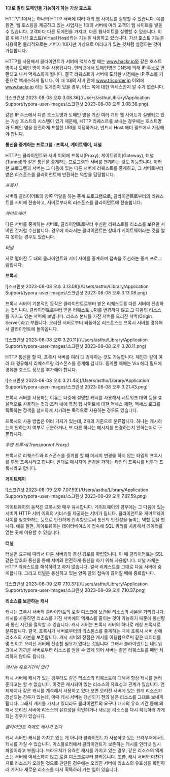 **1대로 멀티 도메인을 가능하게 하는 가상 호스트**

HTTP/1.1에서는 하나의 HTTP 서버에 여러 개의 웹 사이트를 실행할 수 있습니다. 예를 들면, 웹 호스팅을 제공하고 있는 사업자는 1대의 서버에 여러 고객의 웹 사이트를 넣을 수 있습니다. 고객마다 다른 도메인을 가지고, 다른 웹사이트를 실행할 수 있습니다. 이를 위해 가상 호스트(Virtual Host)라는 기능을 사용하고 있습니다. 가상 호스트 기능을 사용하면 물리적으로는 서버가 1대지만 가상으로 여러대가 있는 것처럼 설정하는 것이 가능합니다.

HTTP를 사용해서 클라이언트가 서버에 액세스할 때는 www.hackr.jp와 같은 호스트 명이나 도메인 명이 자주 사용됩니다. 인터넷에서 도메인명은 DNS에 의해 IP 주소로 변환되고 나서 액세스하게 됩니다. 결국 리퀘스트가 서버에 도착한 시점에는 IP 주소를 기준으로 액세스하게 됩니다. 이 때 1대의 서버 안에 www.tricorder.jp 이외에 www.hackr.jp 라는 도메인이 있을 경우, 어느 쪽에 대한 액세스인지 알 수가 없습니다. 

![스크린샷 2023-08-08 오후 3.08.36](/Users/asthu/Library/Application Support/typora-user-images/스크린샷 2023-08-08 오후 3.08.36.png)

같은 IP 주소에서 다른 호스트명과 도메인 명을 가진 여러 개의 웹 사이트가 실행되고 있는 가상 호스트의 시스템이 있기 때문에, HTTP 리퀘스트를 보내는 경우에는 호스트명과 도메인 명을 완전하게 포함한 URI를 지정하거나, 반드시 Host 헤더 필드에서 지정해야 합니다.

**통신을 중계하는 프로그램 : 프록시, 게이트웨이, 터널**

HTTP는 클라이언트와 서버 이외에 프록시(Proxy), 게이트웨이(Gateway), 터널(Tunnel)와 같은 통신을 중계하는 프로그램과 서버를 연계하는 것도 가능합니다. 이러한 프로그램과 서버는 그 다음에 있는 다른 서버에 리퀘스트를 중계하고, 그 서버로부터 받은 리스폰스를 클라이언트에 반환하는 역할을 담당합니다.

*프록시*

서버와 클라이어트의 양쪽 역할을 하는 중계 프로그램으로, 클라이언트로부터의 리퀘스트를 서버에 전송하고, 서버로부터의 리스폰스를 클라이언트에 전송합니다.

*게이트웨이*

다른 서버를 중계하는 서버로, 클라이언트로부터 수신한 리퀘스트를 리소스를 보유한 서버인 것처럼 수신합니다. 경우에 따라서는 클라이언트는 상대가 게이트웨이라는 것을 알지 못하는 경우도 있습니다.

*터널*

서로 떨어진 두 대의 클라이언트와 서버 사이를 중계하며 접속을 주선하는 중계 프로그램입니다.

**프록시**

![스크린샷 2023-08-08 오후 3.13.08](/Users/asthu/Library/Application Support/typora-user-images/스크린샷 2023-08-08 오후 3.13.08.png)

프록시 서버의 기본적인 동작은 클라이언트로부터 받은 리퀘스트를 다른 서버에 전송하는 것입니다. 클라이언트로부터 받은 리퀘스트 URI를 변경하지 않고 그 다음의 리소스를 가지고 있는 서버에 보냅니다. 리소스 본체를 가진 서버를 오리진 서버(Origin Server)라고 부릅니다. 오리진 서버로부터 되돌아온 리스폰스는 프록시 서버를 경유해서 클라이언트에 돌아옵니다.

![스크린샷 2023-08-08 오후 3.20.11](/Users/asthu/Library/Application Support/typora-user-images/스크린샷 2023-08-08 오후 3.20.11.png)

HTTP 통신을 할 때, 프록시 서버를 여러 대 경유하는 것도 가능합니다. 체인과 같이 여러 대 경유해서 리퀘스트랑 리스폰스를 중계해 갑니다. 중계할 때에는 Via 헤더 필드에 경유한 호스트 정보를 추가해야 합니다.

![스크린샷 2023-08-08 오후 3.21.43](/Users/asthu/Library/Application Support/typora-user-images/스크린샷 2023-08-08 오후 3.21.43.png)

프록시 서버를 사용하는 이유는 나중에 설명할 캐시를 사용해서 네트워크 대역 등을 효율적으로 사용하는 것과 조직 내에 특정 웹 사이트에 대한 액세스 제한, 액세스 로그를 획득하는 정책을 철저하게 지키려는 목적으로 사용하는 경우도 있습니다.

프록시의 사용 방법은 여러 가지가 있는데, 2개의 기준으로 분류합니다. 하나는 캐시하는지 안하는지 여부로 구분하거나, 또 다른 하나는 메시지를 변경하는지 안하는지로 구분합니다.

*투명 프록시(Transparent Proxy)*

프록시로 리퀘스트와 리스폰스를 중계를 할 때 메시지 변경을 하지 않는 타입의 프록시를 투명 프록시라고 합니다. 반대로 메시지에 변경을 가하는 타입의 프록시를 비투과 프록시라고 합니다.

**게이트웨이**

![스크린샷 2023-08-09 오후 7.07.59](/Users/asthu/Library/Application Support/typora-user-images/스크린샷 2023-08-09 오후 7.07.59.png)

게이트웨이의 동작은 프록시와 매우 유사합니다. 게이트웨이의 경우에는 그 다음에 있는 서버가 HTTP 서버 이외의 서비스를 제공하는 서버가 됩니다. 클라이언트와 게이트웨이 사이를 암호화하는 등으로 안전하게 접속함으로써 통신의 안전성을 높이는 역할 등을 합니다. 예를 들면, 게이트웨이는 데이터베이스에 접속해 SQL 쿼리를 사용해서 데이터를 얻는 곳에 이용할 수 있습니다. 

**터널**

터널은 요구에 따라서 다른 서버와의 통신 경로를 확립합니다. 이 때 클라이언트는 SSL 같은 암호화 통신을 통해 서버와 안전하게 통신을 하기 위해 사용합니다. 터널 자체는 HTTP 리퀘스트를 해석하려고 하지 않습니다. 결국 리퀘스트를 그대로 다음 서버에 중계합니다. 그리고 터널은 통신하고 있는 양쪽 끝의 접속이 끊어질 때에 종료합니다.

![스크린샷 2023-08-09 오후 7.10.37](/Users/asthu/Library/Application Support/typora-user-images/스크린샷 2023-08-09 오후 7.10.37.png)

**리소스를 보관하는 캐시**

캐시는 프록시 서버와 클라이언트의 로컬 디스크에 보관된 리소스의 사본을 가리킵니다. 캐시를 사용하면 리소스를 가진 서버에의 액세스를 줄이는 것이 가능하기 때문에 통신량과 통신 시간을 절약할 수 있습니다. 캐시 서버는 프록시 서버의 하나로 캐싱 프록시로 분류됩니다. 결국, 프록시가 서버로부터의 리스폰스를 중계하는 때에 프록시 서버 상에 리소스의 사본을 보존합니다. 캐시 서버의 장점은 캐시를 이용함으로써 같은 데이터를 몇 번이고 오리진 서버에 전송할 필요가 없다는 것입니다. 그래서 클라이언트는 네트워크에서 가까운 서버로부터 리소스를 얻을 수 있게 되어 서버는 같은 리퀘스트를 매번 처리하지 않아도 됩니다.

*캐시는 유효기간이 있다*

캐시 서버에 캐시가 있는 경우라도 같은 리소스의 리퀘스트에 대해서 항상 캐시를 돌려 준다고는 할 수 없습니다. 이것은 캐시되어 있는 리소스의 유효성과 관계가 있습니다. 언제까지나 같은 캐시를 계속해서 사용하고 있다 보면 오리진 서버에 있는 원래 리소스가 갱신되는 경우가 있는데, 이때 캐시 서버는 갱신되기 전의 낡은 리소스를 그대로 보내게 됩니다. 그래서 캐시를 가지고 있더라도 클라이언트의 요구나 캐시의 유효 기간 등에 의해서 오리진 서버에 리소스의 유효성을 확인하거나 새로운 리소스를 다시 획득하러 가게 되는 경우가 있습니다.

*클라이언트 측에도 캐시가 있다*

캐시 서버만 캐시를 가지고 있는 게 아니라 클라이언트가 사용하고 있는 브라우저에서도 캐시를 가질 수 있습니다. 익스플로러에서 클라이언트가 보존하는 캐시를 인터넷 임시 파일이라고 부릅니다. 브라우저가 유효한 캐시를 가지고 있는 경우, 같은 리소스의 액세스는 서버에 액세스하지 않고 로컬 디스크로부터 불러옵니다. 또한, 캐시 서버와 마찬가지로 리소스가 오래된 것으로 판단된 경우에는 오리진 서버에 리소스의 유효성을 확인하러 가거나 새로운 리소스를 다시 획득하러 가는 일이 있습니다.
